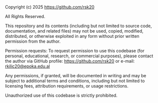 Copyright (c) 2025 https://github.com/rsk20

All Rights Reserved.

This repository and its contents (including but not limited to source code, documentation, and related files) may not be used, copied, modified, distributed, or otherwise exploited in any form without prior written permission from the author.

Permission requests:
To request permission to use this codebase (for personal, educational, research, or commercial purposes), please contact the author via GitHub profile:
https://github.com/rsk20 or e-mail: rkilic20@epoka.edu.al

Any permissions, if granted, will be documented in writing and may be subject to additional terms and conditions, including but not limited to licensing fees, attribution requirements, or usage restrictions.

Unauthorized use of this codebase is strictly prohibited.
